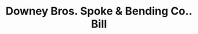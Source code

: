 ---
doi: 10.7916/D8GJ0W4F
date_other: '1912'
date_other_textual: '1912'
form: printed ephemera
genre:
- Invoices
name:
- Downey Bros. Spoke & Bending Co.
object_in_context_url: https://biggert.cul.columbia.edu/items/view/ave_biggert_01697
subject_hierarchical_geographic:
- Lancaster, Pennsylvania, United States
subject_name:
- Downey Bros. Spoke & Bending Co.
title: Downey Bros. Spoke & Bending Co.. Bill
sort_title: Downey Bros. Spoke & Bending Co.. Bill
call_number: ave_biggert_01697
coordinates:
- 40.03972222222222,-76.30444444444444
pid: ave_biggert_01697
identifiers: ave_biggert_01697
thumbnail: https://derivativo-1.library.columbia.edu/iiif/2/ldpd:490786/full/!256,256/0/native.jpg
permalink: "/items/ave_biggert_01697/"
layout: iiif-image-page
---